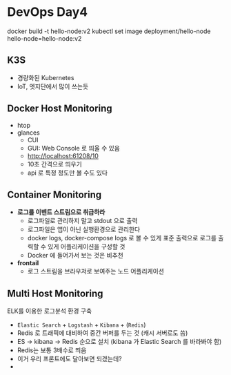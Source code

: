 # DevOps Day4

docker build -t hello-node:v2
kubectl set image deployment/hello-node hello-node=hello-node:v2

## K3S
* 경량화된 Kubernetes
* IoT, 엣지단에서 많이 쓰는듯

## Docker Host Monitoring
- htop
- glances
	- CUI
	- GUI: Web Console 로 띄울 수 있음
	- [http://localhost:61208/10](http://localhost:61208/10)
	- 10초 간격으로 띄우기
	- api 로 특정 정도만 볼 수도 있다


## Container Monitoring
- **로그를 이벤트 스트림으로 취급하라**
	- 로그파일로 관리하지 말고 stdout 으로 출력
	- 로그파일은 앱이 아닌 실행환경으로 관리한다
	- docker logs, docker-compose logs 로 볼 수 있게 표준 출력으로 로그를 출력할 수 있게 어플리케이션을 구성할 것
	- Docker 에 들어가서 보는 것은 비추천
- **frontail**
	- 로그 스트림을 브라우저로 보여주는 노드 어플리케이션

## Multi Host Monitoring
ELK를 이용한 로그분석 환경 구축  
* `Elastic Search` + `Logstash` + `Kibana` + (`Redis`)
* Redis 로 트래픽에 대비하여 중간 버퍼를 두는 것 (캐시 서버로도 씀)
* ES -> kibana -> Redis 순으로 설치 (kibana 가 Elastic Search 를 바라봐야 함)
* Redis는 보통 3배수로 띄움
* 이거 우리 프론트에도 달아보면 되겠는데?
* 
<!--stackedit_data:
eyJoaXN0b3J5IjpbMTAwNDUyOTAwOSwtOTA1OTU4MzQzLDE3Mj
Y0NjAwMzYsMjA5MzQxNDcxNiwtOTg0NTg0MDY2LDIxMDI2Njc1
ODMsLTE5NTQxMzM1MjAsMTkyNTMyNjg2MCwtMTU1NDY3NDcwLC
03NTE0NjczMDFdfQ==
-->